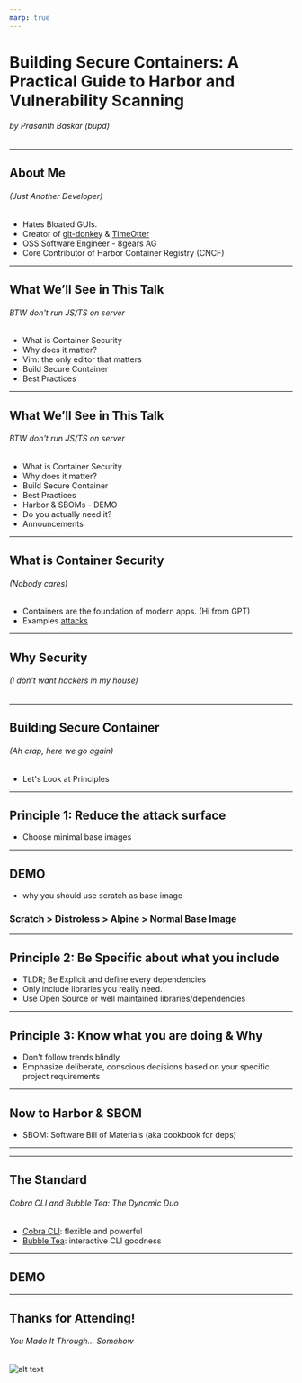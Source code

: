 ```yaml
---
marp: true
---
```

<!-- _class: top -->

# Building Secure Containers: A Practical Guide to Harbor and Vulnerability Scanning
###### by Prasanth Baskar (bupd)
---

## About Me
###### (Just Another Developer)

- Hates Bloated GUIs.
- Creator of [git-donkey](https://github.com/bupd/git-donkey) & [TimeOtter](https://github.com/bupd/timeotter)
- OSS Software Engineer - 8gears AG
- Core Contributor of Harbor Container Registry (CNCF)
---

## What We’ll See in This Talk
###### BTW don't run JS/TS on server
- What is Container Security
- Why does it matter?
- Vim: the only editor that matters
- Build Secure Container
- Best Practices

---
## What We’ll See in This Talk
###### BTW don't run JS/TS on server
- What is Container Security
- Why does it matter?
- Build Secure Container
- Best Practices
- Harbor & SBOMs - DEMO
- Do you actually need it?
- Announcements

---

## What is Container Security
###### (Nobody cares)
- Containers are the foundation of modern apps. (Hi from GPT)
- Examples [attacks](https://www.trendmicro.com/vinfo/in/security/news/virtualization-and-cloud/enhancing-software-supply-chain-security-navigating-slsa-standards-and-the-mitre-att-and-ck-framework)
---

## Why Security
###### (I don't want hackers in my house)

---

## Building Secure Container
###### (Ah crap, here we go again)
- Let's Look at Principles

---
## Principle 1: Reduce the attack surface

- Choose minimal base images

---
## DEMO
- why you should use scratch as base image

### Scratch > Distroless > Alpine > Normal Base Image

---
## Principle 2: Be Specific about what you include
- TLDR; Be Explicit and define every dependencies
- Only include libraries you really need.
- Use Open Source or well maintained libraries/dependencies

---
## Principle 3: Know what you are doing & Why
- Don't follow trends blindly
- Emphasize deliberate, conscious decisions based on your specific project requirements

---
## Now to Harbor & SBOM
- SBOM: Software Bill of Materials (aka cookbook for deps)

---

---

## The Standard
###### Cobra CLI and Bubble Tea: The Dynamic Duo
- [Cobra CLI](https://github.com/spf13/cobra-cli): flexible and powerful
- [Bubble Tea](https://github.com/charmbracelet/bubbletea): interactive CLI goodness

---
<!-- _class: title -->

## DEMO

---
<!-- _class: title -->
## Thanks for Attending!
###### You Made It Through... Somehow

![alt text](https://th.bing.com/th/id/R.7157092fa451872c1618424d35f72919?rik=DHTnIge1GdiUEw&riu=http%3a%2f%2fs2.quickmeme.com%2fimg%2f23%2f230661ee8821d99787bd752eaf41a33578e178491a6d703c9a914e132e8ac4ab.jpg&ehk=rVsz2CD%2fFQzOL11G4AX0mYkVtopJb3TRBZxHFkbZaQ8%3d&risl=&pid=ImgRaw&r=0)
